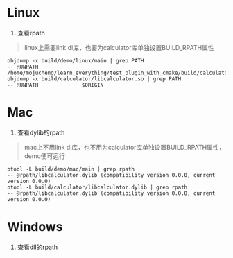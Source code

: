 # Linux
1. 查看rpath
> linux上需要link dl库，也要为calculator库单独设置BUILD_RPATH属性
```
objdump -x build/demo/linux/main | grep PATH
-- RUNPATH              /home/mojucheng/learn_everything/test_plugin_with_cmake/build/calculator
objdump -x build/calculator/libcalculator.so | grep PATH
-- RUNPATH              $ORIGIN
```
# Mac
1. 查看dylib的rpath
> mac上不用link dl库，也不用为calculator库单独设置BUILD_RPATH属性，demo便可运行
```
otool -L build/demo/mac/main | grep rpath
-- @rpath/libcalculator.dylib (compatibility version 0.0.0, current version 0.0.0)
otool -L build/calculator/libcalculator.dylib | grep rpath 
-- @rpath/libcalculator.dylib (compatibility version 0.0.0, current version 0.0.0)
```
# Windows
1. 查看dll的rpath
